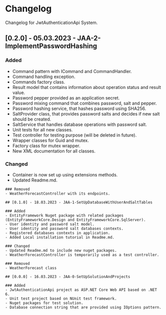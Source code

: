 # Changelog

Changelog for JwtAuthenticationApi System. 

## [0.2.0] - 05.03.2023 - JAA-2-ImplementPasswordHashing

### Added
- Command pattern with ICommand<T> and CommandHandler.
- Command handling exception.
- Commands factory class.
- Result model that contains information about operation status and result value.
- Password pepper provided as an application secret.
- Password mixing command that combines password, salt and pepper.
- Password hashing service, that hashes password using SHA256.
- SaltProvider class, that provides password salts and decides if new salt should be created.
- SaltService that handles database operations with password salt.
- Unit tests for all new classes.
- Test controller for testing purpose (will be deleted in future).
- Wrapper classes for Guid and mutex.
- Factory class for mutex wrapper.
- New XML documentation for all classes.

### Changed
- Container is now set up using extensions methods.
- Updated Readme.md.
~~~~
### Removed
- WeatherForecastController with its endpoints.

## [0.1.0] - 18.03.2023 - JAA-1-SetUpDatabaseWithUserAndSaltTables

### Added
- EntityFramework Nuget package with related packages (EntityFrameworkCore.Design and EntityFrameworkCore.SqlServer).
- User identity and password salt model.
- User identity and password salt databases contexts.
- Registered databases contexts in application.
- Added Local installation tutorial in Readme.md.

### Changed
- Updated Readme.md to include new nuget packages.
- WeatherForecastController is temporarily used as a test controller.

### Removed
- WeatherForecast class

## [0.0.0] - 16.03.2023 - JAA-0-SetUpSolutionAndProjects

### Added
- JwtAuthenticationApi project as ASP.NET Core Web API based on .NET 6.
- Unit test project based on NUnit test framework.
- Nuget packages for test solution.
- Database connection string that are provided using IOptions pattern.